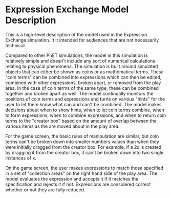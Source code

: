 # Expression Exchange Model Description

This is a high-level description of the model used in the Expression Exchange simulation. It it intended for audiences
that are not necessarily technical.

Compared to other PhET simulations, the model in this simulation is relatively simple and doesn't include any sort of
numerical calculations relating to physical phenomena.  The simulation is built around simulated objects that can either
be shown as coins or as mathematical terms.  These "coin terms" can be combined into expressions which can then be
edited, combined with other expressions, broken apart, or removed from the play area.  In the case of coin terms of the
same type, these can be combined together and broken apart as well.  The model continually monitors the positions of
coin terms and expressions and turns on various "hints" for the user to let them know what can and can't be combined.
The model makes decisions about when to show hints, when to let coin terms combine, when to form expressions, when to
combine expressions, and when to return coin terms to the "creator box" based on the amount of overlap between the
various items as the are moved about in the play area.

For the game screen, the basic rules of manipulation are similar, but coin terms can't be broken down into smaller
numbers values than when they were initially dragged from the creator box.  For example, if a 2x is created by dragging
it from the creator box, it can't be broken down into two single instances of x.
 
On the game screen, the user makes expressions to match those specified in a set of "collection areas" on the right
hand side of the play area.  The model evaluates the expression and accepts it if it matches the specification and
rejects it if not.  Expressions are considered correct whether or not they are fully reduced.
